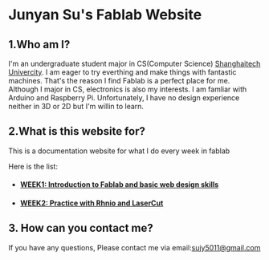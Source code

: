 # Junyan Su's Fablab Website

## 1.Who am I?
I'm  an undergraduate student major in CS(Computer Science) [Shanghaitech Univercity](http://www.shanghaitech.edu.cn/). I am eager to try everthing and make things with fantastic machines. That's the reason I find Fablab is a perfect place for me. Although I major in CS, electronics is also my interests. I am famliar with Arduino and Raspberry Pi. Unfortunately, I have no design experience neither in 3D or 2D but I'm willin to learn.


## 2.What is this website for?
This is a documentation website for what I do every week in fablab

Here is the list:
- #### [WEEK1: Introduction to Fablab and basic web design skills](week1.md)
- #### [WEEK2: Practice with Rhnio and LaserCut](week2/week2.md)


## 3. How can you contact me?
If you have any questions, Please contact me via email:sujy5011@gmail.com


